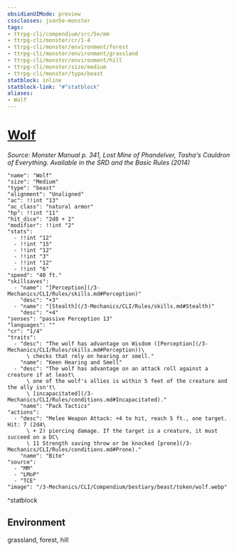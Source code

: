 ```yaml
---
obsidianUIMode: preview
cssclasses: json5e-monster
tags:
- ttrpg-cli/compendium/src/5e/mm
- ttrpg-cli/monster/cr/1-4
- ttrpg-cli/monster/environment/forest
- ttrpg-cli/monster/environment/grassland
- ttrpg-cli/monster/environment/hill
- ttrpg-cli/monster/size/medium
- ttrpg-cli/monster/type/beast
statblock: inline
statblock-link: "#^statblock"
aliases:
- Wolf
---
```

# [Wolf](3-Mechanics\CLI\Compendium\bestiary\beast/wolf.md)
*Source: Monster Manual p. 341, Lost Mine of Phandelver, Tasha's Cauldron of Everything. Available in the <span title='Systems Reference Document (5.1)'>SRD</span> and the Basic Rules (2014)*  

```statblock
"name": "Wolf"
"size": "Medium"
"type": "beast"
"alignment": "Unaligned"
"ac": !!int "13"
"ac_class": "natural armor"
"hp": !!int "11"
"hit_dice": "2d8 + 2"
"modifier": !!int "2"
"stats":
  - !!int "12"
  - !!int "15"
  - !!int "12"
  - !!int "3"
  - !!int "12"
  - !!int "6"
"speed": "40 ft."
"skillsaves":
  - "name": "[Perception](/3-Mechanics/CLI/Rules/skills.md#Perception)"
    "desc": "+3"
  - "name": "[Stealth](/3-Mechanics/CLI/Rules/skills.md#Stealth)"
    "desc": "+4"
"senses": "passive Perception 13"
"languages": ""
"cr": "1/4"
"traits":
  - "desc": "The wolf has advantage on Wisdom ([Perception](/3-Mechanics/CLI/Rules/skills.md#Perception))\
      \ checks that rely on hearing or smell."
    "name": "Keen Hearing and Smell"
  - "desc": "The wolf has advantage on an attack roll against a creature if at least\
      \ one of the wolf's allies is within 5 feet of the creature and the ally isn't\
      \ [incapacitated](/3-Mechanics/CLI/Rules/conditions.md#Incapacitated)."
    "name": "Pack Tactics"
"actions":
  - "desc": "Melee Weapon Attack: +4 to hit, reach 5 ft., one target. Hit: 7 (2d4\
      \ + 2) piercing damage. If the target is a creature, it must succeed on a DC\
      \ 11 Strength saving throw or be knocked [prone](/3-Mechanics/CLI/Rules/conditions.md#Prone)."
    "name": "Bite"
"source":
  - "MM"
  - "LMoP"
  - "TCE"
"image": "/3-Mechanics/CLI/Compendium/bestiary/beast/token/wolf.webp"
```
^statblock

## Environment

grassland, forest, hill